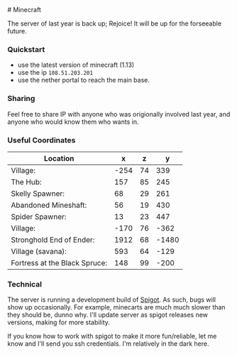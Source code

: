 <head>
    <link href="style.css"     rel="stylesheet" type="text/css">
    <link href="solarized.css" rel="stylesheet" type="text/css">
    <meta charset="utf-8" />
</head>
# Minecraft

The server of last year is back up; Rejoice! It will be up for the forseeable future.

### Quickstart
* use the latest version of minecraft (1.13)
* use the ip `108.51.203.201`
* use the nether portal to reach the main base.

### Sharing
Feel free to share IP with anyone who was origionally involved last year, and anyone who would know them who wants in.

### Useful Coordinates
| Location                       | x    |  z | y     |
| ------------------------------ | ---- | -- | ----- |
| Village:                       | -254 | 74 | 339   |  
| The Hub:                       |  157 | 85 | 245   |  
| Skelly Spawner:                |   68 | 29 | 261   |  
| Abandoned Mineshaft:           |   56 | 19 | 430   |  
| Spider Spawner:                |   13 | 23 | 447   |  
| Village:                       | -170 | 76 | -362  |  
| Stronghold End of Ender:       | 1912 | 68 | -1480 | 
| Village (savana):              |  593 | 64 | -129  |
| Fortress at the Black Spruce:  |  148 | 99 | -200  |

### Technical
The server is running a development build of [Spigot](https://www.spigotmc.org/). As such, bugs will show up occasionally. For example, minecarts are much much slower than they should be, dunno why. I'll update server as spigot releases new versions, making for more stability.

If you know how to work with spigot to make it more fun/reliable, let me know and I'll send you ssh credentials. I'm relatively in the dark here.
